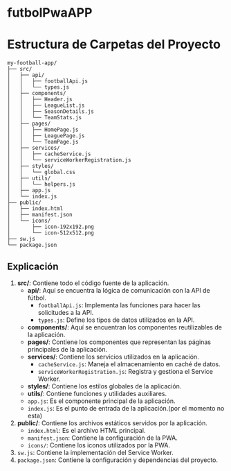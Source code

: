 # futbolPwaAPP

# Estructura de Carpetas del Proyecto

```
my-football-app/
├── src/
│   ├── api/
│   │   ├── footballApi.js
│   │   └── types.js
│   ├── components/
│   │   ├── Header.js
│   │   ├── LeagueList.js
│   │   ├── SeasonDetails.js
│   │   └── TeamStats.js
│   ├── pages/
│   │   ├── HomePage.js
│   │   ├── LeaguePage.js
│   │   └── TeamPage.js
│   ├── services/
│   │   ├── cacheService.js
│   │   └── serviceWorkerRegistration.js
│   ├── styles/
│   │   └── global.css
│   ├── utils/
│   │   └── helpers.js
│   ├── app.js
│   └── index.js
├── public/
│   ├── index.html
│   ├── manifest.json
│   └── icons/
│       ├── icon-192x192.png
│       └── icon-512x512.png
├── sw.js
└── package.json
```

## Explicación

1. **src/**: Contiene todo el código fuente de la aplicación.
   - **api/**: Aquí se encuentra la lógica de comunicación con la API de fútbol.
     - `footballApi.js`: Implementa las funciones para hacer las solicitudes a la API.
     - `types.js`: Define los tipos de datos utilizados en la API.
   - **components/**: Aquí se encuentran los componentes reutilizables de la aplicación.
   - **pages/**: Contiene los componentes que representan las páginas principales de la aplicación.
   - **services/**: Contiene los servicios utilizados en la aplicación.
     - `cacheService.js`: Maneja el almacenamiento en caché de datos.
     - `serviceWorkerRegistration.js`: Registra y gestiona el Service Worker.
   - **styles/**: Contiene los estilos globales de la aplicación.
   - **utils/**: Contiene funciones y utilidades auxiliares.
   - `app.js`: Es el componente principal de la aplicación.
   - `index.js`: Es el punto de entrada de la aplicación.(por el momento no esta)
2. **public/**: Contiene los archivos estáticos servidos por la aplicación.
   - `index.html`: Es el archivo HTML principal.
   - `manifest.json`: Contiene la configuración de la PWA.
   - `icons/`: Contiene los iconos utilizados por la PWA.
3. `sw.js`: Contiene la implementación del Service Worker.
4. `package.json`: Contiene la configuración y dependencias del proyecto.

